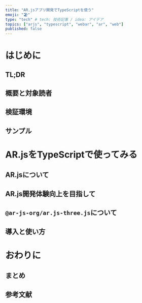 ```yaml
---
title: "AR.jsアプリ開発でTypeScriptを使う"
emoji: "🏖️"
type: "tech" # tech: 技術記事 / idea: アイデア
topics: ["arjs", "typescript", "webar", "ar", "web"]
published: false
---
```


# はじめに

## TL;DR

## 概要と対象読者

## 検証環境

## サンプル

# AR.jsをTypeScriptで使ってみる

## AR.jsについて

## AR.js開発体験向上を目指して

<!-- typescriptを使うことのメリット -->

## `@ar-js-org/ar.js-three.js`について

## 導入と使い方

# おわりに

## まとめ

## 参考文献
